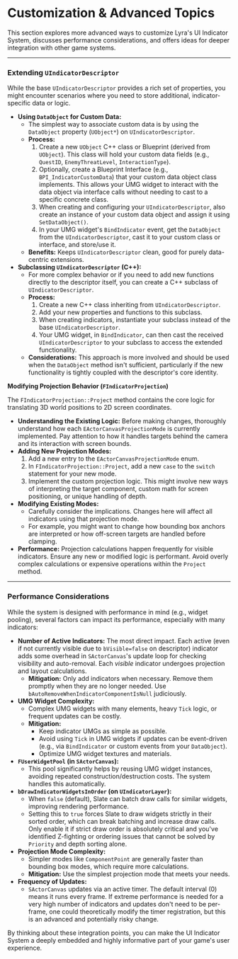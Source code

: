 # Customization & Advanced Topics

This section explores more advanced ways to customize Lyra's UI Indicator System, discusses performance considerations, and offers ideas for deeper integration with other game systems.

***

### **Extending `UIndicatorDescriptor`**

While the base `UIndicatorDescriptor` provides a rich set of properties, you might encounter scenarios where you need to store additional, indicator-specific data or logic.

* **Using `DataObject` for Custom Data:**
  * The simplest way to associate custom data is by using the `DataObject` property (`UObject*`) on `UIndicatorDescriptor`.
  * **Process:**
    1. Create a new `UObject` C++ class or Blueprint (derived from `UObject`). This class will hold your custom data fields (e.g., `QuestID`, `EnemyThreatLevel`, `InteractionType`).
    2. Optionally, create a Blueprint Interface (e.g., `BPI_IndicatorCustomData`) that your custom data object class implements. This allows your UMG widget to interact with the data object via interface calls without needing to cast to a specific concrete class.
    3. When creating and configuring your `UIndicatorDescriptor`, also create an instance of your custom data object and assign it using `SetDataObject()`.
    4. In your UMG widget's `BindIndicator` event, get the `DataObject` from the `UIndicatorDescriptor`, cast it to your custom class or interface, and store/use it.
  * **Benefits:** Keeps `UIndicatorDescriptor` clean, good for purely data-centric extensions.
* **Subclassing `UIndicatorDescriptor` (C++):**
  * For more complex behavior or if you need to add new functions directly to the descriptor itself, you can create a C++ subclass of `UIndicatorDescriptor`.
  * **Process:**
    1. Create a new C++ class inheriting from `UIndicatorDescriptor`.
    2. Add your new properties and functions to this subclass.
    3. When creating indicators, instantiate your subclass instead of the base `UIndicatorDescriptor`.
    4. Your UMG widget, in `BindIndicator`, can then cast the received `UIndicatorDescriptor` to your subclass to access the extended functionality.
  * **Considerations:** This approach is more involved and should be used when the `DataObject` method isn't sufficient, particularly if the new functionality is tightly coupled with the descriptor's core identity.

**Modifying Projection Behavior (`FIndicatorProjection`)**

The `FIndicatorProjection::Project` method contains the core logic for translating 3D world positions to 2D screen coordinates.

* **Understanding the Existing Logic:** Before making changes, thoroughly understand how each `EActorCanvasProjectionMode` is currently implemented. Pay attention to how it handles targets behind the camera and its interaction with screen bounds.
* **Adding New Projection Modes:**
  1. Add a new entry to the `EActorCanvasProjectionMode` enum.
  2. In `FIndicatorProjection::Project`, add a new `case` to the `switch` statement for your new mode.
  3. Implement the custom projection logic. This might involve new ways of interpreting the target component, custom math for screen positioning, or unique handling of depth.
* **Modifying Existing Modes:**
  * Carefully consider the implications. Changes here will affect all indicators using that projection mode.
  * For example, you might want to change how bounding box anchors are interpreted or how off-screen targets are handled before clamping.
* **Performance:** Projection calculations happen frequently for visible indicators. Ensure any new or modified logic is performant. Avoid overly complex calculations or expensive operations within the `Project` method.

***

### **Performance Considerations**

While the system is designed with performance in mind (e.g., widget pooling), several factors can impact its performance, especially with many indicators:

* **Number of Active Indicators:** The most direct impact. Each active (even if not currently visible due to `bVisible=false` on descriptor) indicator adds some overhead in `SActorCanvas`'s update loop for checking visibility and auto-removal. Each _visible_ indicator undergoes projection and layout calculations.
  * **Mitigation:** Only add indicators when necessary. Remove them promptly when they are no longer needed. Use `bAutoRemoveWhenIndicatorComponentIsNull` judiciously.
* **UMG Widget Complexity:**
  * Complex UMG widgets with many elements, heavy `Tick` logic, or frequent updates can be costly.
  * **Mitigation:**
    * Keep indicator UMGs as simple as possible.
    * Avoid using `Tick` in UMG widgets if updates can be event-driven (e.g., via `BindIndicator` or custom events from your `DataObject`).
    * Optimize UMG widget textures and materials.
* **`FUserWidgetPool` (in `SActorCanvas`):**
  * This pool significantly helps by reusing UMG widget instances, avoiding repeated construction/destruction costs. The system handles this automatically.
* **`bDrawIndicatorWidgetsInOrder` (on `UIndicatorLayer`):**
  * When `false` (default), Slate can batch draw calls for similar widgets, improving rendering performance.
  * Setting this to `true` forces Slate to draw widgets strictly in their sorted order, which can break batching and increase draw calls. Only enable it if strict draw order is absolutely critical and you've identified Z-fighting or ordering issues that cannot be solved by `Priority` and depth sorting alone.
* **Projection Mode Complexity:**
  * Simpler modes like `ComponentPoint` are generally faster than bounding box modes, which require more calculations.
  * **Mitigation:** Use the simplest projection mode that meets your needs.
* **Frequency of Updates:**
  * `SActorCanvas` updates via an active timer. The default interval (0) means it runs every frame. If extreme performance is needed for a very high number of indicators and updates don't need to be per-frame, one could theoretically modify the timer registration, but this is an advanced and potentially risky change.

By thinking about these integration points, you can make the UI Indicator System a deeply embedded and highly informative part of your game's user experience.

